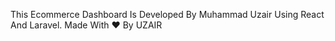 This Ecommerce Dashboard Is Developed By Muhammad Uzair Using React And Laravel. Made With :heart: By UZAIR
